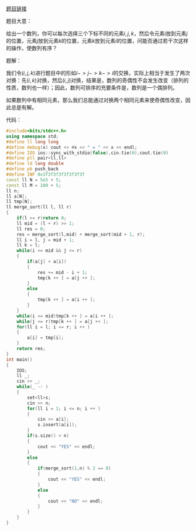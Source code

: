 [题目链接](https://codeforces.com/contest/1591/problem/D)

题目大意：

给出一个数列，你可以每次选择三个下标不同的元素$i,j,k$，然后令元素$i$放到元素$j$的位置，元素$j$放到元素$k$的位置，元素$k$放到元素$i$的位置，问能否通过若干次这样的操作，使数列有序？

题解：

我们令$(i,j,k)$进行题目中的形如$i->j->k->i$的交换，实际上相当于发生了两次对换：先$(i,k)$对换，然后$(i,j)$对换，结果是，数列的奇偶性不会发生改变（排列的性质，数列也一样）；因此，数列可排序的充要条件是，数列是一个偶排列。

如果数列中有相同元素，那么我们总能通过对换两个相同元素来使奇偶性改变，因此总是有解。
    
代码：

```cpp
#include<bits/stdc++.h>
using namespace std;
#define ll long long
#define debug(x) cout << #x << " = " << x << endl;
#define IOS ios::sync_with_stdio(false),cin.tie(0),cout.tie(0)
#define pll pair<ll,ll>
#define ld long double
#define pb push_back
#define INF 0x3f3f3f3f3f3f3f3f
const ll N = 5e5 + 5;
const ll M = 100 + 5;
ll n;
ll a[N];
ll tmp[N];
ll merge_sort(ll l, ll r)
{
	if(l >= r)return 0;
	ll mid = (l + r) >> 1;
	ll res = 0;
	res = merge_sort(l,mid) + merge_sort(mid + 1, r);
	ll i = l, j = mid + 1;
	ll k = l;
	while(i <= mid && j <= r)
	{
		if(a[j] < a[i])
		{
			res += mid - i + 1;
			tmp[k ++ ] = a[j ++ ];
		}
		else
		{
			tmp[k ++ ] = a[i ++ ];
		}
	}
	while(i <= mid)tmp[k ++ ] = a[i ++ ];
	while(j <= r)tmp[k ++ ] = a[j ++ ];
	for(ll i = l; i <= r; i ++ )
	{
		a[i] = tmp[i];
	}
	return res;
}
int main()
{
	IOS;
	ll _;
	cin >> _;
	while(_ -- )
	{
		set<ll>s;
		cin >> n;
		for(ll i = 1; i <= n; i ++ )
		{
			cin >> a[i];
			s.insert(a[i]);
		}
		if(s.size() < n)
		{
			cout << "YES" << endl;
		}
		else
		{
			if(merge_sort(1,n) % 2 == 0)
			{
				cout << "YES" << endl;
			}
			else
			{
				cout << "NO" << endl;
			}
		}
	}
}
```

